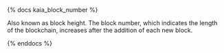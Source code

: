 {% docs kaia_block_number %}

Also known as block height. The block number, which indicates the length of the blockchain, increases after the addition of each new block.   

{% enddocs %}
